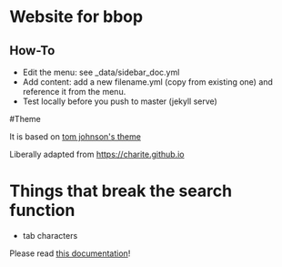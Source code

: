 # Website for bbop

## How-To

 - Edit the menu: see _data/sidebar_doc.yml
 - Add content: add a new filename.yml (copy from existing one) and reference it from the menu.
 - Test locally before you push to master (jekyll serve)

#Theme

It is based on [tom johnson's theme](https://github.com/tomjohnson1492/documentation-theme-jekyll)

Liberally adapted from https://charite.github.io

# Things that break the search function

 - tab characters


Please read [this documentation](http://idratherbewriting.com/documentation-theme-jekyll/mydoc/mydoc_search_configuration.html)!
